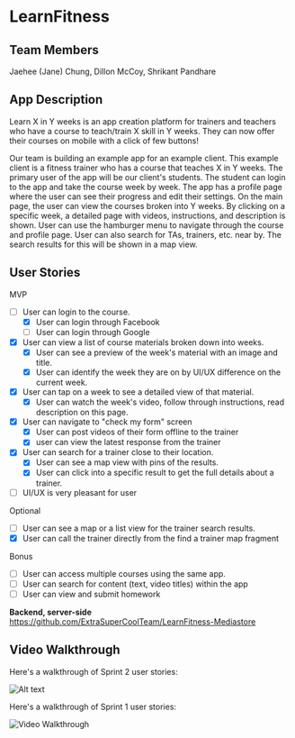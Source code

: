 # LearnFitness

## Team Members
Jaehee (Jane) Chung,
Dillon McCoy,
Shrikant Pandhare

## App Description
Learn X in Y weeks is an app creation platform for trainers and teachers who have a course to teach/train X skill in Y weeks.
They can now offer their courses on mobile with a click of few buttons!

Our team is building an example app for an example client. This example client is a fitness trainer who has a course that teaches X in Y weeks. The primary user of the app will be our client's students. The student can login to the app and take the course week by week. The app has a profile page where the user can see their progress and edit their settings. On the main page, the user can view the courses broken into Y weeks. By clicking on a specific week, a detailed page with videos, instructions, and description is shown. User can use the hamburger menu to navigate through the course and profile page. User can also search for TAs, trainers, etc. near by. The search results for this will be shown in a map view.

## User Stories
MVP

* [ ] User can login to the course.
  * [X] User can login through Facebook 
  * [ ] User can login through Google
* [X] User can view a list of course materials broken down into weeks.
  * [X] User can see a preview of the week's material with an image and title.
  * [X] User can identify the week they are on by UI/UX difference on the current week.
* [X] User can tap on a week to see a detailed view of that material.
  * [X] User can watch the week's video, follow through instructions, read description on this page.
* [x] User can navigate to "check my form" screen
  * [x] User can post videos of their form offline to the trainer
  * [x] user can view the latest response from the trainer
* [X] User can search for a trainer close to their location.
  * [X] User can see a map view with pins of the results.
  * [X] User can click into a specific result to get the full details about a trainer.
* [ ] UI/UX is very pleasant for user 

Optional

* [ ] User can see a map or a list view for the trainer search results.
* [x] User can call the trainer directly from the find a trainer map fragment

Bonus
* [ ] User can access multiple courses using the same app.
* [ ] User can search for content (text, video titles) within the app
* [ ] User can view and submit homework

**Backend, server-side** 
https://github.com/ExtraSuperCoolTeam/LearnFitness-Mediastore

## Video Walkthrough
Here's a walkthrough of Sprint 2  user stories:

![Alt text](learnfitness-sprint2.gif?raw=true "Video Walkthrough")

Here's a walkthrough of Sprint 1 user stories:

<img src='http://i.imgur.com/Qy9REGl.gif' title='Video Walkthrough' width='' alt='Video Walkthrough' />

